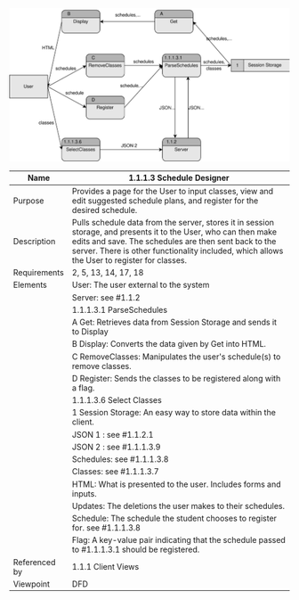 ![Design Document](TeamThreeFiles/1.1.1.3.svg)

| Name | 1.1.1.3 Schedule Designer |
| ----------- | ---------- |
| Purpose | Provides a page for the User to input classes, view and edit suggested schedule plans, and register for the desired schedule. |
| Description | Pulls schedule data from the server, stores it in session storage, and presents it to the User, who can then make edits and save. The schedules are then sent back to the server. There is other functionality included, which allows the User to register for classes. |
| Requirements | 2, 5, 13, 14, 17, 18 |
| Elements | User: The user external to the system |
|          | Server: see #1.1.2 |
|          | 1.1.1.3.1 ParseSchedules |
|          | A Get: Retrieves data from Session Storage and sends it to Display |
|          | B Display: Converts the data given by Get into HTML. |
|          | C RemoveClasses: Manipulates the user's schedule(s) to remove classes. |
|          | D Register: Sends the classes to be registered along with a flag. |
|          | 1.1.1.3.6 Select Classes |
|          | 1 Session Storage: An easy way to store data within the client. |
|          | JSON 1 : see #1.1.2.1 |
|          | JSON 2 : see #1.1.1.3.9 |
|          | Schedules: see #1.1.1.3.8 |
|          | Classes: see #1.1.1.3.7 |
|          | HTML: What is presented to the user. Includes forms and inputs. |
|          | Updates: The deletions the user makes to their schedules. |
|          | Schedule: The schedule the student chooses to register for. see #1.1.1.3.8 |
|          | Flag: A key-value pair indicating that the schedule passed to #1.1.1.3.1 should be registered. |
| Referenced by | 1.1.1 Client Views |
| Viewpoint | DFD |
